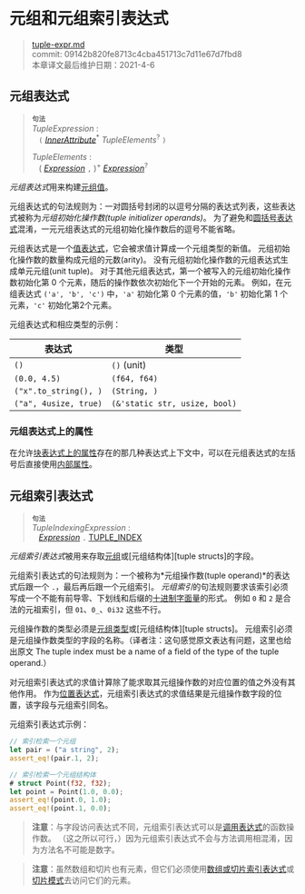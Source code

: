 # 元组和元组索引表达式

>[tuple-expr.md](https://github.com/rust-lang/reference/blob/master/src/expressions/tuple-expr.md)\
>commit: 09142b820fe8713c4cba451713c7d11e67d7fbd8 \
>本章译文最后维护日期：2021-4-6

## 元组表达式

> **<sup>句法</sup>**\
> _TupleExpression_ :\
> &nbsp;&nbsp; `(` [_InnerAttribute_]<sup>\*</sup> _TupleElements_<sup>?</sup> `)`
>
> _TupleElements_ :\
> &nbsp;&nbsp; ( [_Expression_] `,` )<sup>+</sup> [_Expression_]<sup>?</sup>

*元组表达式*用来构建[元组值][tuple type]。

元组表达式的句法规则为：一对圆括号封闭的以逗号分隔的表达式列表，这些表达式被称为*元组初始化操作数(tuple initializer operands)*。
为了避免和[圆括号表达式][parenthetical expression]混淆，一元元组表达式的元组初始化操作数后的逗号不能省略。

元组表达式是一个[值表达式][value expression]，它会被求值计算成一个元组类型的新值。
元组初始化操作数的数量构成元组的元数(arity)。
没有元组初始化操作数的元组表达式生成单元元组(unit tuple)。
对于其他元组表达式，第一个被写入的元组初始化操作数初始化第 0 个元素，随后的操作数依次初始化下一个开始的元素。
例如，在元组表达式 `('a', 'b', 'c')` 中，`'a'` 初始化第 0 个元素的值，`'b'` 初始化第 1 个元素，`'c'` 初始化第2个元素。

元组表达式和相应类型的示例：

| 表达式                | 类型          |
| -------------------- | ------------ |
| `()`                 | `()` (unit)  |
| `(0.0, 4.5)`         | `(f64, f64)` |
| `("x".to_string(), )` | `(String, )`  |
| `("a", 4usize, true)`| `(&'static str, usize, bool)` |

### 元组表达式上的属性

在允许[块表达式上的属性][Inner attributes]存在的那几种表达式上下文中，可以在元组表达式的左括号后直接使用[内部属性][attributes on block expressions]。

## 元组索引表达式

> **<sup>句法</sup>**\
> _TupleIndexingExpression_ :\
> &nbsp;&nbsp; [_Expression_] `.` [TUPLE_INDEX]

*元组索引表达式*被用来存取[元组][tuple type]或[元组结构体][tuple structs]的字段。

元组索引表达式的句法规则为：一个被称为*元组操作数(tuple operand)*的表达式后跟一个 `.`，最后再后跟一个元组索引。
*元组索引*的句法规则要求该索引必须写成一个不能有前导零、下划线和后缀的[十进制字面量][decimal literal]的形式。
例如 `0` 和 `2` 是合法的元祖索引，但 `01`、`0_`、`0i32` 这些不行。

元组操作数的类型必须是[元组类型][tuple type]或[元组结构体][tuple structs]。
元组索引必须是元组操作数类型的字段的名称。（译者注：这句感觉原文表达有问题，这里也给出原文 The tuple index must be a name of a field of the type of the tuple operand.）

对元组索引表达式的求值计算除了能求取其元组操作数的对应位置的值之外没有其他作用。
作为[位置表达式][place expression]，元组索引表达式的求值结果是元组操作数字段的位置，该字段与元组索引同名。

元组索引表达式示例：

```rust
// 索引检索一个元组
let pair = ("a string", 2);
assert_eq!(pair.1, 2);

// 索引检索一个元组结构体
# struct Point(f32, f32);
let point = Point(1.0, 0.0);
assert_eq!(point.0, 1.0);
assert_eq!(point.1, 0.0);
```

> **注意**：与字段访问表达式不同，元组索引表达式可以是[调用表达式][call expression]的函数操作数。
> （这之所以可行，）因为元组索引表达式不会与方法调用相混淆，因为方法名不可能是数字。

> **注意**：虽然数组和切片也有元素，但它们必须使用[数组或切片索引表达式][array or slice indexing expression]或[切片模式][slice pattern]去访问它们的元素。

[_Expression_]: ../expressions.md
[_InnerAttribute_]: ../attributes.md
[array or slice indexing expression]: array-expr.md#array-and-slice-indexing-expressions
[attributes on block expressions]: block-expr.md#attributes-on-block-expressions
[call expression]: ./call-expr.md
[decimal literal]: ../tokens.md#integer-literals
[field access expressions]: ./field-expr.html#field-access-expressions
[inner attributes]: ../attributes.md
[operands]: ../expressions.md
[parenthetical expression]: grouped-expr.md
[place expression]: ../expressions.md#place-expressions-and-value-expressions
[slice pattern]: ../patterns.md#slice-patterns
[tuple type]: ../types/tuple.md
[tuple struct]: ../types/struct.md
[TUPLE_INDEX]: ../tokens.md#tuple-index
[value expression]: ../expressions.md#place-expressions-and-value-expressions
